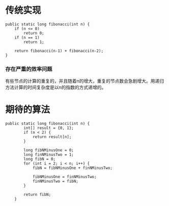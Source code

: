 # 传统实现

```
public static long fibonacci(int n) {
    if (n <= 0) 
        return 0;
    if (n == 1) 
        return 1;
        
    return fibonacci(n-1) + fibonacci(n-2);
}
```
### 存在严重的效率问题
有些节点的计算的重复的，并且随着n的增大，重复的节点数会急剧增大。用递归方法计算的时间复杂度是以n的指数的方式递增的。
# 期待的算法

```
public static long fibonacci(int n) {
        int[] result = {0, 1};
        if (n < 2) {
            return result[n];
        }

        long fibNMinusOne = 0;
        long finNMinusTwo = 1;
        long fibN = 0;
        for (int i = 2; i < n; i++) {
            fibN = fibNMinusOne + finNMinusTwo;

            fibNMinusOne = finNMinusTwo;
            finNMinusTwo = fibN;
        }

        return fibN;
    }
```

